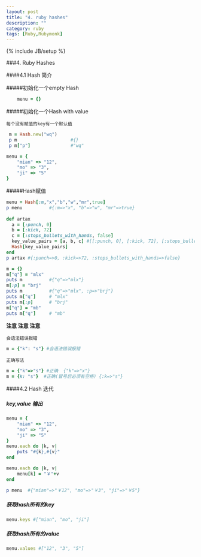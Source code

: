 ```yaml
---
layout: post
title: "4. ruby hashes"
description: ""
category: ruby
tags: [Ruby,Rubymonk]
---
```

{% include JB/setup %}

###4. Ruby Hashes

####4.1 Hash 简介

#####初始化一个empty Hash

```ruby
    menu = {}
```    

#####初始化一个Hash with value

`每个没有赋值的key有一个默认值`

```ruby
 m = Hash.new("wq")
 p m                    #{}
 p m["p"]               #"wq"
```


```ruby
menu = {
    "mian" => "12",
    "mo" => "3",
    "ji" => "5"
}
```

#####Hash赋值

```ruby
menu = Hash[:m,"x","b","w","mr",true]
p menu          #{:m=>"x", "b"=>"w", "mr"=>true}
    
def artax
  a = [:punch, 0]
  b = [:kick, 72]
  c = [:stops_bullets_with_hands, false]
  key_value_pairs = [a, b, c] #[[:punch, 0], [:kick, 72], [:stops_bullets_with_hands, false]]
  Hash[key_value_pairs]
end
p artax #{:punch=>0, :kick=>72, :stops_bullets_with_hands=>false}

```

```ruby
m = {}
m["q"] = "mlx"
puts m          #{"q"=>"mlx"}
m[:p] = "brj"
puts m          #{"q"=>"mlx", :p=>"brj"}    
puts m["q"]     # "mlx"
puts m[:p]      # "brj"
m["q"] = "mb"
puts m["q"]     # "mb"
```

**注意 注意 注意**

`会语法错误报错`

```ruby
m = {"k": "s"} #会语法错误报错
```
`正确写法`

```ruby
m = {"k"=>"s"} #正确  {"k"=>"x"}
m = {k: "s"}  #正确(冒号后必须有空格) {:k=>"s"}
```

####4.2 Hash 迭代

##### key,value 输出

```ruby
menu = {
    "mian" => "12",
    "mo" => "3",
    "ji" => "5"
}
menu.each do |k, v|
    puts "#{k},#{v}"
end

menu.each do |k, v|
    menu[k] = "￥"+v
end

p menu  #{"mian"=>"￥12", "mo"=>"￥3", "ji"=>"￥5"}
```

##### 获取hash所有的key

```ruby
menu.keys #["mian", "mo", "ji"]
```

##### 获取hash所有的value

```ruby
menu.values #["12", "3", "5"]
```